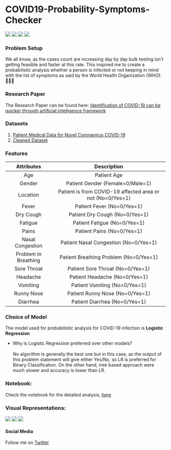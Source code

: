 # COVID19-Probability-Symptoms-Checker

![](https://img.shields.io/github/languages/code-size/iSumitBanik/COVID19-Identification-using-ML?style=flat-square) ![](https://img.shields.io/github/stars/iSumitBanik/COVID19-Identification-using-ML?style=flat-square) ![](https://img.shields.io/github/last-commit/iSumitBanik/COVID19-Identification-using-ML?style=flat-square) ![](https://img.shields.io/github/followers/iSumitBanik?style=flat-square)

### Problem Setup
We all know, as the cases count are increasing day by day bulk testing isn't getting feasible and faster at this rate. This inspired me to create a probabilistic analysis whether a person is infected or not keeping in mind with the list of symptoms as said by the World Health Organization (WHO). 👨🏻‍⚕️

### Research Paper
The Research Paper can be found here: [Identification of COVID-19 can be quicker through artificial
intelligence framework ](https://www.cambridge.org/core/services/aop-cambridge-core/content/view/7151059680918EF9B8CDBCC4EF19C292/S0899823X20000616a.pdf/identification_of_covid19_can_be_quicker_through_artificial_intelligence_framework_using_a_mobile_phonebased_survey_in_the_populations_when_citiestowns_are_under_quarantine.pdf)
### Datasets

1. [Patient Medical Data for Novel Coronavirus COVID-19](https://datarepository.wolframcloud.com/resources/Patient-Medical-Data-for-Novel-Coronavirus-COVID-19)
2. [Cleaned Dataset](https://github.com/iSumitBanik/COVID19-Probability-Symptoms-Checker/raw/master/COVID-19/covid_final_data.csv)

### Features

| Attributes  | Description |
|     :---:      |     :---:      |
| Age  | Patient Age  |
| Gender  | Patient Gender (Female=0/Male=1)  |
| Location | Patient is from COVID-19 affected area or not (No=0/Yes=1) |
| Fever |Patient Fever (No=0/Yes=1) |
| Dry Cough  |Patient Dry Cough (No=0/Yes=1) |
| Fatigue |Patient Fatigue (No=0/Yes=1) |
| Pains | Patient Pains (No=0/Yes=1)|
| Nasal Congestion |Patient Nasal Congestion (No=0/Yes=1) |
| Problem in Breathing | Patient Breathing Problem (No=0/Yes=1)|
| Sore Throat | Patient Sore Throat (No=0/Yes=1)|
| Headache |  Patient Headache (No=0/Yes=1)|
| Vomiting | Patient Vomiting (No=0/Yes=1) |
| Runny Nose | Patient Runny Nose (No=0/Yes=1) |
| Diarrhea | Patient Diarrhea (No=0/Yes=1) |

### Choice of Model

The model used for probabilistic analysis for COVID-19 infection is **Logistic Regression**
*  Why is Logistic Regression preferred over other models?
<br><br>No algorithm is generally the best one but in this case, as the output of this problem statement will give either Yes/No, so LR is preferred for Binary Classification. On the other hand, tree based approach were much slower and accuracy is lower than LR.

### Notebook:
Check the notebook for the detailed analysis, [here](https://github.com/iSumitBanik/COVID19-Probability-Symptoms-Checker/blob/master/COVID19%20Symptoms%20Prediction.ipynb) 

### Visual Representations:
![](https://raw.githubusercontent.com/iSumitBanik/COVID19-Probability-Symptoms-Checker/master/images_analysis/SC_1.png)
![](https://raw.githubusercontent.com/iSumitBanik/COVID19-Probability-Symptoms-Checker/master/images_analysis/SC_2.png)
![](https://raw.githubusercontent.com/iSumitBanik/COVID19-Probability-Symptoms-Checker/master/images_analysis/SC_3.png)

#### Social Media
Follow me on [Twitter](https://twitter.com/TheSumitBanik)
